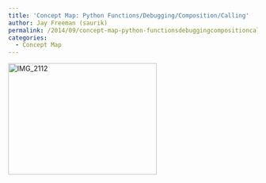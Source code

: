 ```yaml
---
title: 'Concept Map: Python Functions/Debugging/Composition/Calling'
author: Jay Freeman (saurik)
permalink: /2014/09/concept-map-python-functionsdebuggingcompositioncalling/
categories:
  - Concept Map
---
```

[<img class="alignnone size-medium wp-image-8849" alt="IMG_2112" src="http://teaching.software-carpentry.org/wp-content/uploads/2014/09/IMG_2112-300x225.jpg" width="300" height="225" />][1]

 [1]: http://teaching.software-carpentry.org/wp-content/uploads/2014/09/IMG_2112.jpg
